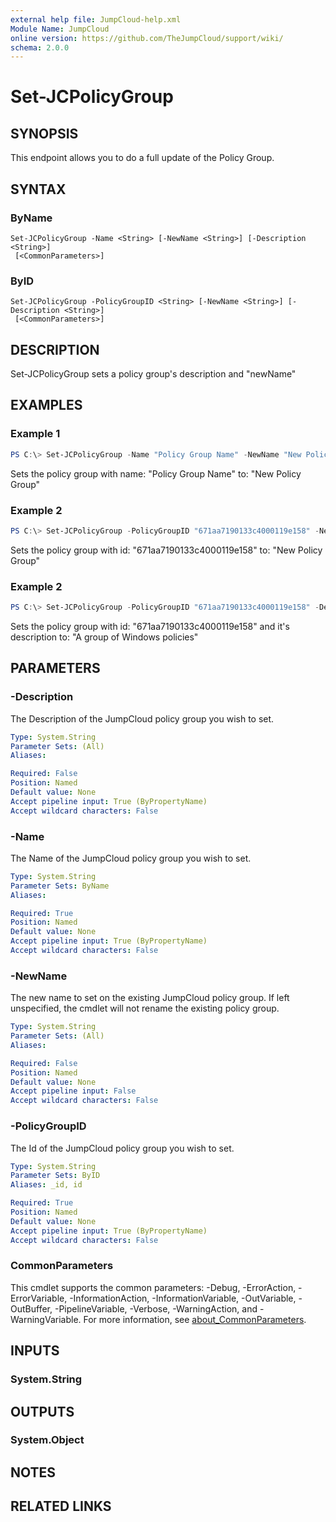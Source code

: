```yaml
---
external help file: JumpCloud-help.xml
Module Name: JumpCloud
online version: https://github.com/TheJumpCloud/support/wiki/
schema: 2.0.0
---
```


# Set-JCPolicyGroup

## SYNOPSIS

This endpoint allows you to do a full update of the Policy Group.

## SYNTAX

### ByName

```
Set-JCPolicyGroup -Name <String> [-NewName <String>] [-Description <String>]
 [<CommonParameters>]
```

### ByID

```
Set-JCPolicyGroup -PolicyGroupID <String> [-NewName <String>] [-Description <String>]
 [<CommonParameters>]
```

## DESCRIPTION

Set-JCPolicyGroup sets a policy group's description and "newName"

## EXAMPLES

### Example 1

```powershell
PS C:\> Set-JCPolicyGroup -Name "Policy Group Name" -NewName "New Policy Group"
```

Sets the policy group with name: "Policy Group Name" to: "New Policy Group"

### Example 2

```powershell
PS C:\> Set-JCPolicyGroup -PolicyGroupID "671aa7190133c4000119e158" -NewName "New Policy Group"
```

Sets the policy group with id: "671aa7190133c4000119e158" to: "New Policy Group"

### Example 2

```powershell
PS C:\> Set-JCPolicyGroup -PolicyGroupID "671aa7190133c4000119e158" -Description "A group of Windows policies"
```

Sets the policy group with id: "671aa7190133c4000119e158" and it's description to: "A group of Windows policies"

## PARAMETERS

### -Description

The Description of the JumpCloud policy group you wish to set.

```yaml
Type: System.String
Parameter Sets: (All)
Aliases:

Required: False
Position: Named
Default value: None
Accept pipeline input: True (ByPropertyName)
Accept wildcard characters: False
```

### -Name

The Name of the JumpCloud policy group you wish to set.

```yaml
Type: System.String
Parameter Sets: ByName
Aliases:

Required: True
Position: Named
Default value: None
Accept pipeline input: True (ByPropertyName)
Accept wildcard characters: False
```

### -NewName

The new name to set on the existing JumpCloud policy group. If left unspecified, the cmdlet will not rename the existing policy group.

```yaml
Type: System.String
Parameter Sets: (All)
Aliases:

Required: False
Position: Named
Default value: None
Accept pipeline input: False
Accept wildcard characters: False
```

### -PolicyGroupID

The Id of the JumpCloud policy group you wish to set.

```yaml
Type: System.String
Parameter Sets: ByID
Aliases: _id, id

Required: True
Position: Named
Default value: None
Accept pipeline input: True (ByPropertyName)
Accept wildcard characters: False
```

### CommonParameters

This cmdlet supports the common parameters: -Debug, -ErrorAction, -ErrorVariable, -InformationAction, -InformationVariable, -OutVariable, -OutBuffer, -PipelineVariable, -Verbose, -WarningAction, and -WarningVariable. For more information, see [about_CommonParameters](http://go.microsoft.com/fwlink/?LinkID=113216).

## INPUTS

### System.String

## OUTPUTS

### System.Object

## NOTES

## RELATED LINKS
